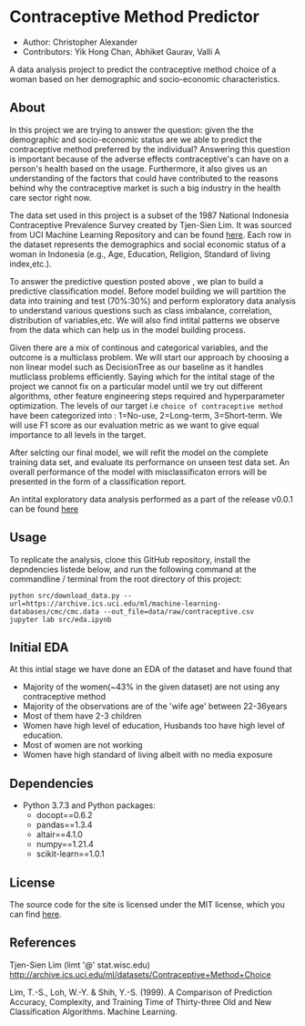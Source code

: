 # Contraceptive Method Predictor
- Author: Christopher Alexander
- Contributors: Yik Hong Chan, Abhiket Gaurav, Valli A

A data analysis project to predict the contraceptive method choice of a woman based on her demographic and socio-economic characteristics.
## About

In this project we are trying to answer the question: given the the demographic and socio-economic status are we able to predict the contraceptive method preferred by the individual? Answering this question is important because of the adverse effects contraceptive's can have on a person's health based on the usage. Furthermore, it also gives us an understanding of the factors that could have contributed to the reasons behind why the contraceptive market is such a big industry in the health care sector right now.

The data set used in this project is a subset of the 1987 National Indonesia Contraceptive Prevalence Survey created by Tjen-Sien Lim. It was sourced from UCI Machine Learning Repository and can be found [here](http://archive.ics.uci.edu/ml/datasets/Contraceptive+Method+Choice). Each row in the dataset represents the demographics and social economic status of a woman in Indonesia (e.g., Age, Education, Religion, Standard of living index,etc.).

To answer the predictive question posted above , we plan to build a predictive classification model. Before model building we will partition the data into training and test (70%:30%) and perform exploratory data analysis to understand various questions such as class imbalance, correlation, distribution of variables,etc. We will also find intital patterns we observe from the data which can help us in the model building process.

Given there are a mix of continous and categorical variables, and the outcome is a multiclass problem. We will start our approach by choosing a non linear model such as DecisionTree as our baseline as it handles mutliclass problems efficiently. Saying which for the intital stage of the project we cannot fix on a particular model until we try out different algorithms, other feature engineering steps required and hyperparameter optimization. The levels of our target i.e `choice of contraceptive method` have been categorized into : 1=No-use, 2=Long-term, 3=Short-term. We will use F1 score as our evaluation metric as we want to give equal importance to all levels in the target. 

After selcting our final model, we will refit the model on the complete training data set, and evaluate its performance on unseen test data set. An overall performance of the model with misclassificaton errors will be presented in the form of a classification report. 

An intital exploratory data analysis performed as a part of the release v0.0.1 can be found [here](https://github.com/UBC-MDS/contraceptive_method_predictor/blob/main/src/eda.ipynb)

## Usage

To replicate the analysis, clone this GitHub repository, install the depndencies listede below, and run the following command at the commandline / terminal from the root directory of this project:

    python src/download_data.py --url=https://archive.ics.uci.edu/ml/machine-learning-databases/cmc/cmc.data --out_file=data/raw/contraceptive.csv
    jupyter lab src/eda.ipynb

## Initial EDA

At this intial stage we have done an EDA of the dataset and have found that 

- Majority of the women(~43% in the given dataset) are not using any contraceptive method
- Majority of the observations are  of the 'wife age' between 22-36years
- Most of them have 2-3 children
- Women have high level of education, Husbands too have high level of education.
- Most of women are not working
- Women have high standard of living albeit with no media exposure

## Dependencies

- Python 3.7.3 and Python packages:
    - docopt==0.6.2
    - pandas==1.3.4
    - altair==4.1.0
    - numpy==1.21.4
    - scikit-learn==1.0.1

## License

The source code for the site is licensed under the MIT license, which you can find [here](https://github.com/UBC-MDS/contraceptive_method_predictor/blob/main/LICENSE).
## References 

Tjen-Sien Lim (limt '@' stat.wisc.edu) http://archive.ics.uci.edu/ml/datasets/Contraceptive+Method+Choice

Lim, T.-S., Loh, W.-Y. & Shih, Y.-S. (1999). A Comparison of Prediction Accuracy, Complexity, and Training Time of Thirty-three Old and New Classification Algorithms. Machine Learning. 
